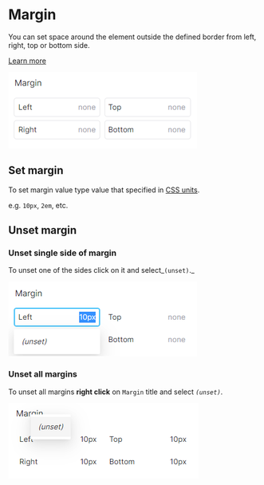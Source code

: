 # Margin

You can set space around the element outside the defined border from left, right, top or bottom side.

[Learn more](https://developer.mozilla.org/en-US/docs/Web/CSS/CSS\_Box\_Model/Introduction\_to\_the\_CSS\_box\_model#margin\_area)

![](<../.gitbook/assets/image (4).png>)

## Set margin

To set margin value type value that specified in [CSS units](css-units.md).

e.g.  `10px`, `2em`, etc.

## Unset margin

### Unset single side of margin

To unset one of the sides click on it and select_`(unset)`._

__![](<../.gitbook/assets/image (9).png>)__

### Unset all margins

To unset all margins **right click** on `Margin` title and select _`(unset)`_.  &#x20;

![](<../.gitbook/assets/image (7).png>)
